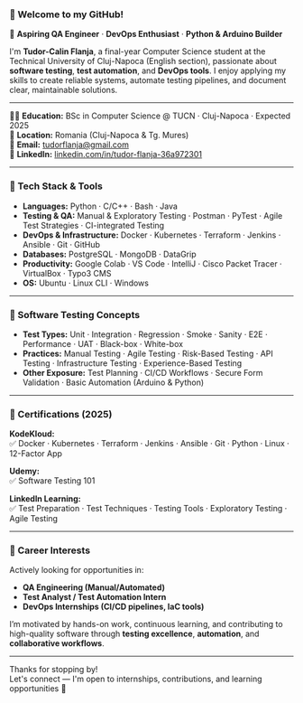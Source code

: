 ### 👋 Welcome to my GitHub!

🎯 **Aspiring QA Engineer** · **DevOps Enthusiast** · **Python & Arduino Builder**

I'm **Tudor-Calin Flanja**, a final-year Computer Science student at the Technical University of Cluj-Napoca (English section), passionate about **software testing**, **test automation**, and **DevOps tools**. I enjoy applying my skills to create reliable systems, automate testing pipelines, and document clear, maintainable solutions.

---

🧑‍🎓 **Education:** BSc in Computer Science @ TUCN · Cluj-Napoca · Expected 2025  
📍 **Location:** Romania (Cluj-Napoca & Tg. Mures)  
📧 **Email:** [tudorflanja@gmail.com](mailto:tudorflanja@gmail.com)  
🔗 **LinkedIn:** [linkedin.com/in/tudor-flanja-36a972301](https://linkedin.com/in/tudor-flanja-36a972301)  

---

### 🔧 Tech Stack & Tools
- **Languages:** Python · C/C++ · Bash · Java  
- **Testing & QA:** Manual & Exploratory Testing · Postman · PyTest · Agile Test Strategies · CI-integrated Testing  
- **DevOps & Infrastructure:** Docker · Kubernetes · Terraform · Jenkins · Ansible · Git · GitHub  
- **Databases:** PostgreSQL · MongoDB · DataGrip  
- **Productivity:** Google Colab · VS Code · IntelliJ · Cisco Packet Tracer · VirtualBox · Typo3 CMS  
- **OS:** Ubuntu · Linux CLI · Windows

---

### 🧪 Software Testing Concepts
- **Test Types:** Unit · Integration · Regression · Smoke · Sanity · E2E · Performance · UAT · Black-box · White-box  
- **Practices:** Manual Testing · Agile Testing · Risk-Based Testing · API Testing · Infrastructure Testing · Experience-Based Testing  
- **Other Exposure:** Test Planning · CI/CD Workflows · Secure Form Validation · Basic Automation (Arduino & Python)

---

### 📜 Certifications (2025)
**KodeKloud:**  
✅ Docker · Kubernetes · Terraform · Jenkins · Ansible · Git · Python · Linux · 12-Factor App  

**Udemy:**  
✅ Software Testing 101  

**LinkedIn Learning:**  
✅ Test Preparation · Test Techniques · Testing Tools · Exploratory Testing · Agile Testing  

---

### 🚀 Career Interests
Actively looking for opportunities in:
- **QA Engineering (Manual/Automated)**
- **Test Analyst / Test Automation Intern**
- **DevOps Internships (CI/CD pipelines, IaC tools)**

I’m motivated by hands-on work, continuous learning, and contributing to high-quality software through **testing excellence**, **automation**, and **collaborative workflows**.

---

Thanks for stopping by!  
Let's connect — I'm open to internships, contributions, and learning opportunities 🙌
